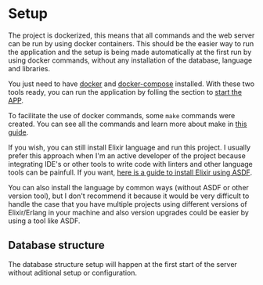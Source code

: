 # Setup

The project is dockerized, this means that all commands and the web server can be run by using docker containers. This should be the easier way to run the application and the setup is being made automatically at the first run by using docker commands, without any installation of the database, language and libraries.

You just need to have [docker](https://docs.docker.com/engine/installation/) and [docker-compose](https://docs.docker.com/compose/install/) installed. With these two tools ready, you can run the application by folling the section to [start the APP](https://github.com/williamweckl/star_wars_api/blob/main/README.md#start).

To facilitate the use of docker commands, some `make` commands were created. You can see all the commands and learn more about make in [this guide](https://github.com/williamweckl/star_wars_api/blob/main/priv/doc/make-commands.md).

If you wish, you can still install Elixir language and run this project. I usually prefer this approach when I'm an active developer of the project because integrating IDE's or other tools to write code with linters and other language tools can be painfull. If you want, [here is a guide to install Elixir using ASDF](https://github.com/williamweckl/star_wars_api/blob/main/priv/doc/using-elixir-with-asdf.md).

You can also install the language by common ways (without ASDF or other version tool), but I don't recommend it because it would be very difficult to handle the case that you have multiple projects using different versions of Elixir/Erlang in your machine and also version upgrades could be easier by using a tool like ASDF.

## Database structure

The database structure setup will happen at the first start of the server without aditional setup or configuration.

